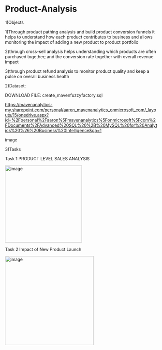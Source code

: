 # Product-Analysis

1)Objects

1)Through product pathing analysis and build product conversion funnels it helps to understand how each product contributes to business and allows monitoring the impact of adding a new product to product portfolio

2)through cross-sell analysis helps understanding which products are often purchased together; and the conversion rate together with overall revenue impact

3)through product refund analysis to monitor product quality and keep a pulse on overall business health 


2)Dataset:

DOWNLOAD FILE: create_mavenfuzzyfactory.sql

https://mavenanalytics-my.sharepoint.com/personal/aaron_mavenanalytics_onmicrosoft_com/_layouts/15/onedrive.aspx?id=%2Fpersonal%2Faaron%5Fmavenanalytics%5Fonmicrosoft%5Fcom%2FDocuments%2FAdvanced%20SQL%20%2B%20MySQL%20for%20Analytics%20%26%20Business%20Intelligence&ga=1

image


3)Tasks

Task 1 PRODUCT LEVEL SALES ANALYSIS

<img width="254" alt="image" src="https://user-images.githubusercontent.com/74843963/199258754-9d6b770d-7d32-4767-8d7e-d1fa14d2892a.png">


Task 2 Impact of New Product Launch

<img width="293" alt="image" src="https://user-images.githubusercontent.com/74843963/199258837-c0c84db9-ab94-4908-a6af-9f1184685ad3.png">
